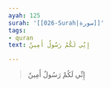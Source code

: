 ```yaml
---
ayah: 125
surah: '[[026-Surah|سورة]]'
tags:
- quran
text: إِنِّي لَكُمْ رَسُولٌ أَمِينٌ

---
```

> إِنِّي لَكُمْ رَسُولٌ أَمِينٌ
